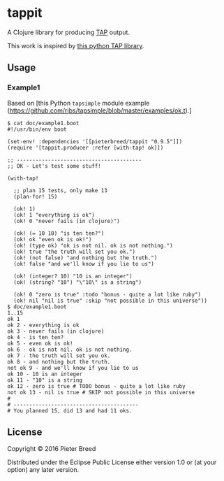 # tappit

A Clojure library for producing [TAP](http://testanything.org/) output.

This work is inspired by [this python TAP library](https://github.com/rjbs/tapsimple).

## Usage

### Example1

Based on [this Python `tapsimple` module example (https://github.com/rjbs/tapsimple/blob/master/examples/ok.t).]


```
$ cat doc/example1.boot
#!/usr/bin/env boot

(set-env! :dependencies '[[pieterbreed/tappit "0.9.5"]])
(require '[tappit.producer :refer [with-tap! ok]])

;; ----------------------------------------
;; OK - Let's test some stuff!

(with-tap!

  ;; plan 15 tests, only make 13
  (plan-for! 15)

  (ok! 1)
  (ok! 1 "everything is ok")
  (ok! 0 "never fails (in clojure)")

  (ok! (= 10 10) "is ten ten?")
  (ok! ok "even ok is ok!")
  (ok! (type ok) "ok is not nil. ok is not nothing.")
  (ok! true "the truth will set you ok.")
  (ok! (not false) "and nothing but the truth.")
  (ok! false "and we'll know if you lie to us")

  (ok! (integer? 10) "10 is an integer")
  (ok! (string? "10") "\"10\" is a string")

  (ok! 0 "zero is true" :todo "bonus - quite a lot like ruby")
  (ok! nil "nil is true" :skip "not possible in this universe"))
$ doc/example1.boot 
1..15
ok 1
ok 2 - everything is ok
ok 3 - never fails (in clojure)
ok 4 - is ten ten?
ok 5 - even ok is ok!
ok 6 - ok is not nil. ok is not nothing.
ok 7 - the truth will set you ok.
ok 8 - and nothing but the truth.
not ok 9 - and we'll know if you lie to us
ok 10 - 10 is an integer
ok 11 - "10" is a string
ok 12 - zero is true # TODO bonus - quite a lot like ruby
not ok 13 - nil is true # SKIP not possible in this universe
# 
# ----------------------------------------
# You planned 15, did 13 and had 11 oks.
```

## License

Copyright © 2016 Pieter Breed

Distributed under the Eclipse Public License either version 1.0 or (at
your option) any later version.
